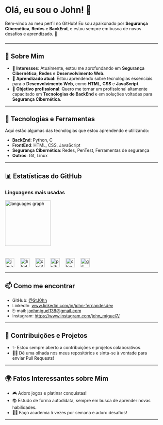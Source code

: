 # Olá, eu sou o John! 👋

Bem-vindo ao meu perfil no GitHub! Eu sou apaixonado por **Segurança Cibernética**, **Redes** e **BackEnd**, e estou sempre em busca de novos desafios e aprendizado. 🚀
###
---
## 🧠 Sobre Mim

- 👀 **Interesses**: Atualmente, estou me aprofundando em **Segurança Cibernética**, **Redes** e **Desenvolvimento Web**.
- 🌱 **Aprendizado atual**: Estou aprendendo sobre tecnologias essenciais para o **Desenvolvimento Web**, como **HTML**, **CSS** e **JavaScript**.
- 💼 **Objetivo profissional**: Quero me tornar um profissional altamente capacitado em **Tecnologias de BackEnd** e em soluções voltadas para **Segurança Cibernética**.

---

## 🔧 Tecnologias e Ferramentas

Aqui estão algumas das tecnologias que estou aprendendo e utilizando:

- **BackEnd**: Python, C
- **FrontEnd**: HTML, CSS, JavaScript
- **Segurança Cibernética**: Redes, PenTest, Ferramentas de segurança
- **Outros**: Git, Linux

---

## 📊 Estatísticas do GitHub

### Linguagens mais usadas
<div align="left">
  <img src="https://github-readme-stats.vercel.app/api/top-langs?username=stj0hn&locale=pt-br&hide_title=false&layout=compact&card_width=320&langs_count=5&theme=cobalt&hide_border=false" height="150" alt="languages graph"  />
</div>

###

<br clear="both">

<div align="left">
  <img src="https://cdn.jsdelivr.net/gh/devicons/devicon/icons/javascript/javascript-original.svg" height="30" alt="javascript logo"  />
  <img width="12" />
  <img src="https://cdn.jsdelivr.net/gh/devicons/devicon/icons/html5/html5-original.svg" height="30" alt="html5 logo"  />
  <img width="12" />
  <img src="https://cdn.jsdelivr.net/gh/devicons/devicon/icons/css3/css3-original.svg" height="30" alt="css3 logo"  />
  <img width="12" />
  <img src="https://cdn.jsdelivr.net/gh/devicons/devicon/icons/python/python-original.svg" height="30" alt="python logo"  />
  <img width="12" />
  <img src="https://cdn.jsdelivr.net/gh/devicons/devicon/icons/c/c-original.svg" height="30" alt="c logo"  />
  <img width="12" />
  <img src="https://cdn.jsdelivr.net/gh/devicons/devicon/icons/git/git-original.svg" height="30" alt="git logo"  />
</div>

---

## 📫 Como me encontrar

- GitHub: [@StJ0hn](https://github.com/StJ0hn)
- LinkedIn: www.linkedin.com/in/john-fernandesdev
- E-mail: jonhmiguel138@gmail.com
- Instagram: https://www.instagram.com/john_miguel7/

---

## 🔄 Contribuições e Projetos

- ✨ Estou sempre aberto a contribuições e projetos colaborativos.
- 🧑‍💻 Dê uma olhada nos meus repositórios e sinta-se à vontade para enviar Pull Requests!

---

## 🌍 Fatos Interessantes sobre Mim

- 🎮 Adoro jogos e platinar conquistas!
- 📚 Estudo de forma autodidata, sempre em busca de aprender novas habilidades.
- 🏋️‍♂️ Faço academia 5 vezes por semana e adoro desafios!

---
